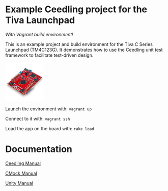 # Example Ceedling project for the Tiva Launchpad

*With Vagrant build environment!*

This is an example project and build environment for the Tiva C Series Launchpad (TM4C123G). It demonstrates how to use the Ceedling unit test framework to facilitate test-driven design.

<img src="launchpad-tivac.jpg" width="120">

Launch the environment with: `vagrant up`

Connect to it with: `vagrant ssh`

Load the app on the board with: `rake load`

# Documentation

[Ceedling Manual](https://github.com/ThrowTheSwitch/Ceedling/blob/master/docs/CeedlingPacket.md)

[CMock Manual](https://github.com/ThrowTheSwitch/CMock/blob/master/docs/CMock_Summary.md)

[Unity Manual](https://github.com/ThrowTheSwitch/Unity/raw/master/docs/Unity%20Summary.pdf)
